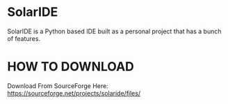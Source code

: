 # SolarIDE
SolarIDE is a Python based IDE built as a personal project that has a bunch of features.

# HOW TO DOWNLOAD
Download From SourceForge Here: https://sourceforge.net/projects/solaride/files/
